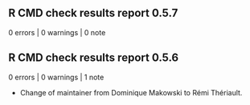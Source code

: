 ## R CMD check results report 0.5.7

0 errors | 0 warnings | 0 note

## R CMD check results report 0.5.6

0 errors | 0 warnings | 1 note

* Change of maintainer from Dominique Makowski to Rémi Thériault.
